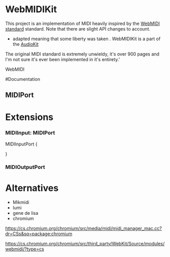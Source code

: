 # WebMIDIKit

This project is an implementation of MIDI heavily inspired by the [WebMIDI standard](https://www.w3.org/TR/webmidi/) standard. Note that there are slight API changes to account.

* adapted meaning that some liberty was taken . WebMIDIKit is a part of the [AudioKit](https://githib.com/audiokit/audiokit)  


The original MIDI standard is extremely unwieldy, it's over 900 pages and I'm not sure it's ever been implemented in it's entirety.'  

WebMIDI

#Documentation

## MIDIPort
<!--``` -->
<!--class MIDIPort {-->
<!--      let id: String-->
<!--      let manufacturer: String-->
<!--      let name: String-->
<!--      let type: MIDIPortType-->
<!--      let version: String //?-->
<!--      let connection: MIDIPortConnectionState-->
<!--```-->

# Extensions

### MIDIInput: MIDIPort
MIDIInputPort {
  
} 

### MIDIOutputPort


# Alternatives

* Mikmidi
* lumi
* gene de lisa
* chromium 

https://cs.chromium.org/chromium/src/media/midi/midi_manager_mac.cc?dr=CSs&sq=package:chromium

 https://cs.chromium.org/chromium/src/third_party/WebKit/Source/modules/webmidi/?type=cs



<!--  -->
<!--void MidiManagerMac::ReceiveMidiNotify(const MIDINotification* message) {-->
<!--  DCHECK(client_thread_.task_runner()->BelongsToCurrentThread());-->
<!---->
<!--  if (kMIDIMsgObjectAdded == message->messageID) {-->
<!--    // New device is going to be attached.-->
<!--    const MIDIObjectAddRemoveNotification* notification =-->
<!--        reinterpret_cast<const MIDIObjectAddRemoveNotification*>(message);-->
<!--    MIDIEndpointRef endpoint =-->
<!--        static_cast<MIDIEndpointRef>(notification->child);-->
<!--    if (notification->childType == kMIDIObjectType_Source) {-->
<!--      // Attaching device is an input device.-->
<!--      auto it = source_map_.find(endpoint);-->
<!--      if (it == source_map_.end()) {-->
<!--        MidiPortInfo info = GetPortInfoFromEndpoint(endpoint);-->
<!--        // If the device disappears before finishing queries, MidiPortInfo-->
<!--        // becomes incomplete. Skip and do not cache such information here.-->
<!--        // On kMIDIMsgObjectRemoved, the entry will be ignored because it-->
<!--        // will not be found in the pool.-->
<!--        if (!info.id.empty()) {-->
<!--          uint32_t index = source_map_.size();-->
<!--          source_map_[endpoint] = index;-->
<!--          AddInputPort(info);-->
<!--          MIDIPortConnectSource(-->
<!--              coremidi_input_, endpoint, reinterpret_cast<void*>(endpoint));-->
<!--        }-->
<!--      } else {-->
<!--        SetInputPortState(it->second, PortState::OPENED);-->
<!--      }-->
<!--    } else if (notification->childType == kMIDIObjectType_Destination) {-->
<!--      // Attaching device is an output device.-->
<!--      auto it = std::find(destinations_.begin(), destinations_.end(), endpoint);-->
<!--      if (it == destinations_.end()) {-->
<!--        MidiPortInfo info = GetPortInfoFromEndpoint(endpoint);-->
<!--        // Skip cases that queries are not finished correctly.-->
<!--        if (!info.id.empty()) {-->
<!--          destinations_.push_back(endpoint);-->
<!--          AddOutputPort(info);-->
<!--        }-->
<!--      } else {-->
<!--        SetOutputPortState(it - destinations_.begin(), PortState::OPENED);-->
<!--      }-->
<!--    }-->
<!--  } else if (kMIDIMsgObjectRemoved == message->messageID) {-->
<!--    // Existing device is going to be detached.-->
<!--    const MIDIObjectAddRemoveNotification* notification =-->
<!--        reinterpret_cast<const MIDIObjectAddRemoveNotification*>(message);-->
<!--    MIDIEndpointRef endpoint =-->
<!--        static_cast<MIDIEndpointRef>(notification->child);-->
<!--    if (notification->childType == kMIDIObjectType_Source) {-->
<!--      // Detaching device is an input device.-->
<!--      auto it = source_map_.find(endpoint);-->
<!--      if (it != source_map_.end())-->
<!--        SetInputPortState(it->second, PortState::DISCONNECTED);-->
<!--    } else if (notification->childType == kMIDIObjectType_Destination) {-->
<!--      // Detaching device is an output device.-->
<!--      auto it = std::find(destinations_.begin(), destinations_.end(), endpoint);-->
<!--      if (it != destinations_.end())-->
<!--        SetOutputPortState(it - destinations_.begin(), PortState::DISCONNECTED);-->
<!--    }-->
<!--  }-->
<!--}-->

